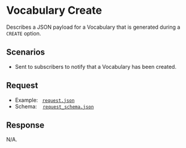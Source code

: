 # Vocabulary Create

Describes a JSON payload for a Vocabulary that is generated during a `CREATE` option.

## Scenarios

- Sent to subscribers to notify that a Vocabulary has been created.

## Request

- Example:&nbsp;&nbsp;&nbsp;[`request.json`](request.json)
- Schema:&nbsp;&nbsp;&nbsp;&nbsp;[`request_schema.json`](request_schema.json)

## Response

N/A.

